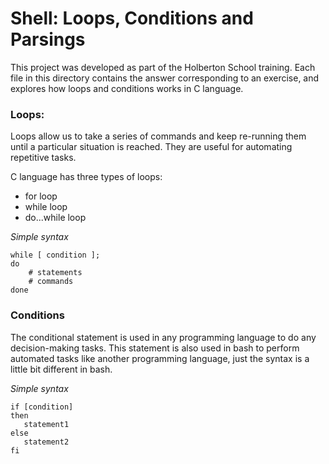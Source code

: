 # Shell: Loops, Conditions and Parsings

This project was developed as part of the Holberton School training. Each file in this directory contains the answer corresponding to an exercise, and explores how loops and conditions works in C language.

### Loops:

Loops allow us to take a series of commands and keep re-running them until a particular situation is reached. They are useful for automating repetitive tasks.

C language has three types of loops:

- for loop
- while loop
- do...while loop

*Simple syntax*

```
while [ condition ];
do
    # statements
    # commands
done  
```

### Conditions

The conditional statement is used in any programming language to do any decision-making tasks. This statement is also used in bash to perform automated tasks like another programming language, just the syntax is a little bit different in bash.

*Simple syntax*

```
if [condition]
then
   statement1
else
   statement2
fi
```
